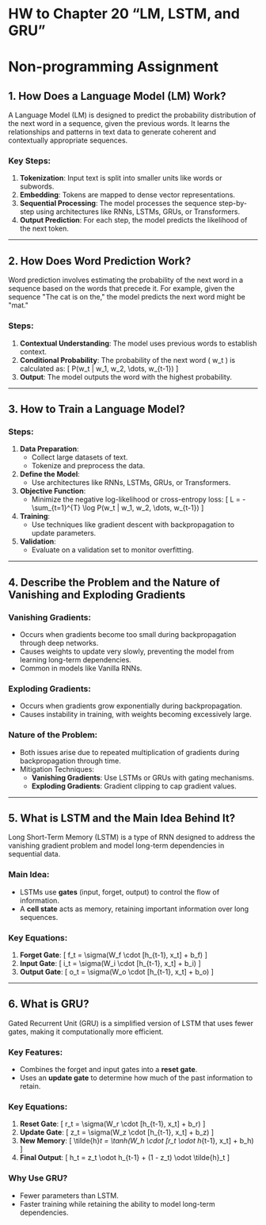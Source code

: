 # HW to Chapter 20 “LM, LSTM, and GRU”

# Non-programming Assignment

## 1. How Does a Language Model (LM) Work?
A Language Model (LM) is designed to predict the probability distribution of the next word in a sequence, given the previous words. It learns the relationships and patterns in text data to generate coherent and contextually appropriate sequences.

### Key Steps:
1. **Tokenization**: Input text is split into smaller units like words or subwords.
2. **Embedding**: Tokens are mapped to dense vector representations.
3. **Sequential Processing**: The model processes the sequence step-by-step using architectures like RNNs, LSTMs, GRUs, or Transformers.
4. **Output Prediction**: For each step, the model predicts the likelihood of the next token.

---

## 2. How Does Word Prediction Work?
Word prediction involves estimating the probability of the next word in a sequence based on the words that precede it. For example, given the sequence "The cat is on the," the model predicts the next word might be "mat."

### Steps:
1. **Contextual Understanding**: The model uses previous words to establish context.
2. **Conditional Probability**: The probability of the next word \( w_t \) is calculated as:
   \[
   P(w_t | w_1, w_2, \dots, w_{t-1})
   \]
3. **Output**: The model outputs the word with the highest probability.

---

## 3. How to Train a Language Model?
### Steps:
1. **Data Preparation**:
   - Collect large datasets of text.
   - Tokenize and preprocess the data.
2. **Define the Model**:
   - Use architectures like RNNs, LSTMs, GRUs, or Transformers.
3. **Objective Function**:
   - Minimize the negative log-likelihood or cross-entropy loss:
   \[
   L = -\sum_{t=1}^{T} \log P(w_t | w_1, w_2, \dots, w_{t-1})
   \]
4. **Training**:
   - Use techniques like gradient descent with backpropagation to update parameters.
5. **Validation**:
   - Evaluate on a validation set to monitor overfitting.

---

## 4. Describe the Problem and the Nature of Vanishing and Exploding Gradients

### Vanishing Gradients:
- Occurs when gradients become too small during backpropagation through deep networks.
- Causes weights to update very slowly, preventing the model from learning long-term dependencies.
- Common in models like Vanilla RNNs.

### Exploding Gradients:
- Occurs when gradients grow exponentially during backpropagation.
- Causes instability in training, with weights becoming excessively large.

### Nature of the Problem:
- Both issues arise due to repeated multiplication of gradients during backpropagation through time.
- Mitigation Techniques:
  - **Vanishing Gradients**: Use LSTMs or GRUs with gating mechanisms.
  - **Exploding Gradients**: Gradient clipping to cap gradient values.

---

## 5. What is LSTM and the Main Idea Behind It?
Long Short-Term Memory (LSTM) is a type of RNN designed to address the vanishing gradient problem and model long-term dependencies in sequential data.

### Main Idea:
- LSTMs use **gates** (input, forget, output) to control the flow of information.
- A **cell state** acts as memory, retaining important information over long sequences.

### Key Equations:
1. **Forget Gate**:
   \[
   f_t = \sigma(W_f \cdot [h_{t-1}, x_t] + b_f)
   \]
2. **Input Gate**:
   \[
   i_t = \sigma(W_i \cdot [h_{t-1}, x_t] + b_i)
   \]
3. **Output Gate**:
   \[
   o_t = \sigma(W_o \cdot [h_{t-1}, x_t] + b_o)
   \]

---

## 6. What is GRU?
Gated Recurrent Unit (GRU) is a simplified version of LSTM that uses fewer gates, making it computationally more efficient.

### Key Features:
- Combines the forget and input gates into a **reset gate**.
- Uses an **update gate** to determine how much of the past information to retain.

### Key Equations:
1. **Reset Gate**:
   \[
   r_t = \sigma(W_r \cdot [h_{t-1}, x_t] + b_r)
   \]
2. **Update Gate**:
   \[
   z_t = \sigma(W_z \cdot [h_{t-1}, x_t] + b_z)
   \]
3. **New Memory**:
   \[
   \tilde{h}_t = \tanh(W_h \cdot [r_t \odot h_{t-1}, x_t] + b_h)
   \]
4. **Final Output**:
   \[
   h_t = z_t \odot h_{t-1} + (1 - z_t) \odot \tilde{h}_t
   \]

### Why Use GRU?
- Fewer parameters than LSTM.
- Faster training while retaining the ability to model long-term dependencies.